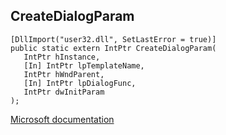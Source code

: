 ## CreateDialogParam

```
[DllImport("user32.dll", SetLastError = true)]
public static extern IntPtr CreateDialogParam(
   IntPtr hInstance,
   [In] IntPtr lpTemplateName,
   IntPtr hWndParent,
   [In] IntPtr lpDialogFunc,
   IntPtr dwInitParam
);
```

[Microsoft documentation](https://docs.microsoft.com/en-us/windows/win32/api/winuser/nf-winuser-createdialogparama)
